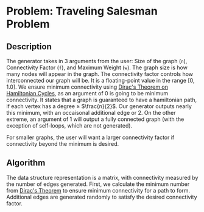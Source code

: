 # Problem: Traveling Salesman Problem

## Description
The generator takes in 3 arguments from the user: Size of the graph (`n`), Connectivity Factor (`f`), and Maximum Weight (`w`). The graph size is how many nodes will appear in the graph. The connectivity factor controls how interconnected our graph will be.
It is a floating-point value in the range [0, 1.0]. We ensure minimum connectivity using [Dirac's Theorem on Hamiltonian Cycles](https://en.wikipedia.org/wiki/Dirac%27s_theorem), as an argument of 0 is going to be minimum connectivity. It states that a graph is guaranteed to have a hamiltonian path, if each vertex
has a degree $\geqslant$ $\frac{n}{2}$. Our generator outputs nearly this minimum, with an occaisonal additional edge or 2. On the other extreme, an argument of 1 will output a fully connected graph (with the exception of self-loops, which are not generated).

For smaller graphs, the user will want a larger connectivity factor if connectivity beyond the minimum is desired.

## Algorithm
The data structure representation is a matrix, with connectivity measured by the number of edges generated. First, we calculate the minimum number from [Dirac's Theorem](https://en.wikipedia.org/wiki/Dirac%27s_theorem) to ensure minimum connectivity for a path to form.
Additional edges are generated randomly to satisfy the desired connectivity factor.
